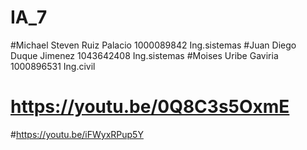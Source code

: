 # IA_7
#Michael Steven Ruiz Palacio 1000089842 Ing.sistemas
#Juan Diego Duque Jimenez 1043642408 Ing.sistemas
#Moises Uribe Gaviria 1000896531 Ing.civil
# https://youtu.be/0Q8C3s5OxmE
#https://youtu.be/iFWyxRPup5Y 
